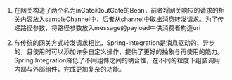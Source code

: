 1. 在网关构造了两个名为inGate和outGate的Bean，前者将网关响应的请求的相关内容放入sampleChannel中，后者从channel中取出消息转发请求。为了传递路径参数，将路径参数放入message的payload中供消费者构造uri

2. 与传统的网关方式转发请求相比，Spring-Integration是消息驱动的、异步的，且使用时可以添加许多自定义操作，提供了更好的抽象与再使用的能力。Spring Integration降低了不同组件之间的耦合性，在不同的粒度下组装调用内部与外部组件，完成更加复杂的功能。

